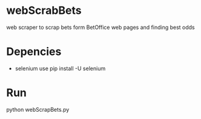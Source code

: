 # webScrabBets
web scraper to scrap bets form BetOffice web pages and finding best odds

# Depencies
 - selenium use pip install -U selenium

# Run
python webScrapBets.py
